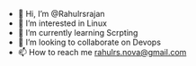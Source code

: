 - 👋 Hi, I’m @Rahulrsrajan
- 👀 I’m interested in Linux
- 🌱 I’m currently learning Scrpting
- 💞️ I’m looking to collaborate on Devops
- 📫 How to reach me rahulrs.nova@gmail.com

<!---
Rahulrsrajan/Rahulrsrajan is a ✨ special ✨ repository because its `README.md` (this file) appears on your GitHub profile.
You can click the Preview link to take a look at your changes.
--->
